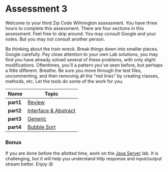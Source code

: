 # Assessment 3
Welcome to your third Zip Code Wilmington assessment. You have three hours to complete this assessment. There are four sections in this assessment. Feel free to skip around. You may consult Google and your notes. But you may not consult another person.

Be thinking about the train wreck. Break things down into smaller pieces. Google carefully. Pay close attention to your own Lab solutions, you may find you have already solved several of these problems, with only slight modifications. Oftentimes, you'll a pattern you've seen before, but perhaps a little different. Breathe. Be sure you move through the test files, uncommenting, and then removing all the "red lines" by creating classes, methods, etc. Let the tools do some of the work for you.

| Name | Topic |
| ----------- | ------------ |
| **part1**       |   [Review](README-Part1.md) |
| **part2**       |   [Interface & Abstract](README-Part2.md) |
| **part3**       |   [Generic](README-Part3.md) |
| **part4**       |   [Bubble Sort](README-Part4.md) |

### Bonus
If you are done before the allotted time, work on the [Java Server](https://git.zipcode.rocks/nhu313/Bonus-Java-Server) lab. It is challenging, but it will help you understand http response and input/output stream better. Enjoy 😝